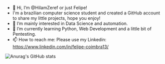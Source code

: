 - 👋 Hi, I’m @HiIamZeref or just Felipe!
- I'm a brazilian computer science student and created a GitHub account to share my little projects, hope you enjoy!
- 👀 I’m mainly interested in Data Science and automation.
- 🌱 I’m currently learning Python, Web Development and a little bit of Pentesting.
- 📫 How to reach me: Please use my Linkedin: https://www.linkedin.com/in/felipe-coimbra13/ 

![Anurag's GitHub stats](https://github-readme-stats.vercel.app/api?username=hiiamzeref&show_icons=true&theme=radical)

<!---
HiIamZeref/HiIamZeref is a ✨ special ✨ repository because its `README.md` (this file) appears on your GitHub profile.
You can click the Preview link to take a look at your changes.
--->
